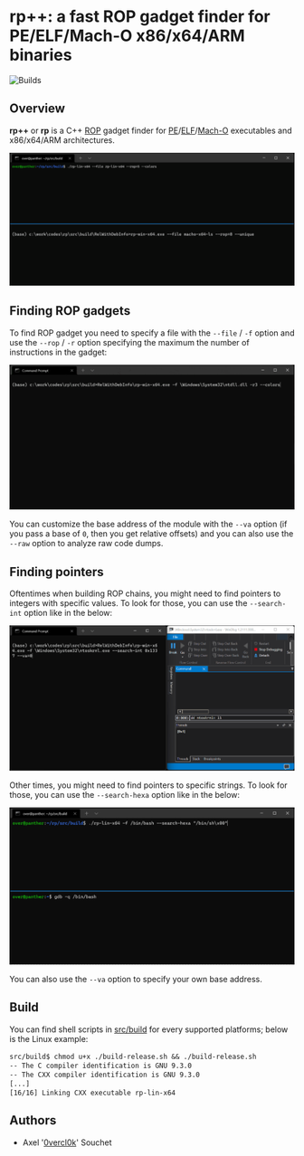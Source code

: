 # rp++: a fast ROP gadget finder for PE/ELF/Mach-O x86/x64/ARM binaries

![Builds](https://github.com/0vercl0k/rp/workflows/Builds/badge.svg)

## Overview

**rp++** or **rp** is a C++ [ROP](https://en.wikipedia.org/wiki/Return-oriented_programming) gadget finder for [PE](https://docs.microsoft.com/en-us/windows/win32/debug/pe-format)/[ELF](https://en.wikipedia.org/wiki/Executable_and_Linkable_Format)/[Mach-O](https://en.wikipedia.org/wiki/Mach-O) executables and x86/x64/ARM architectures.

<p align='center'>
<img src='pics/rp.gif'>
</p>

## Finding ROP gadgets

To find ROP gadget you need to specify a file with the `--file` / `-f` option and use the `--rop` / `-r` option specifying the maximum the number of instructions in the gadget:

<p align='center'>
<img src='pics/rp-r.gif'>
</p>

You can customize the base address of the module with the `--va` option (if you pass a base of `0`, then you get relative offsets) and you can also use the `--raw` option to analyze raw code dumps.

## Finding pointers

Oftentimes when building ROP chains, you might need to find pointers to integers with specific values. To look for those, you can use the `--search-int` option like in the below:

<p align='center'>
<img src='pics/rp-sint.gif'>
</p>

Other times, you might need to find pointers to specific strings. To look for those, you can use the `--search-hexa` option like in the below:

<p align='center'>
<img src='pics/rp-shexa.gif'>
</p>

You can also use the `--va` option to specify your own base address.

## Build

You can find shell scripts in [src/build](src/build) for every supported platforms; below is the Linux example:

```
src/build$ chmod u+x ./build-release.sh && ./build-release.sh
-- The C compiler identification is GNU 9.3.0
-- The CXX compiler identification is GNU 9.3.0
[...]
[16/16] Linking CXX executable rp-lin-x64
```

## Authors

* Axel '[0vercl0k](https://twitter.com/0vercl0k)' Souchet
